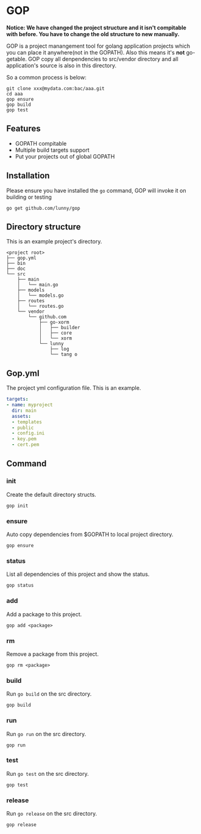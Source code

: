 # GOP

**Notice: We have changed the project structure and it isn't compitable with before. You have to change the old structure to new manually.**

GOP is a project manangement tool for golang application projects which you can place it anywhere(not in the GOPATH). Also this means it's **not** go-getable. GOP copy all denpendencies to src/vendor directory and all application's source is also in this directory. 

So a common process is below:

```
git clone xxx@mydata.com:bac/aaa.git
cd aaa
gop ensure
gop build
gop test
```

## Features

* GOPATH compitable
* Multiple build targets support
* Put your projects out of global GOPATH

## Installation

Please ensure you have installed the `go` command, GOP will invoke it on building or testing

```
go get github.com/lunny/gop
```

## Directory structure

This is an example project's directory.

```
<project root>
├── gop.yml
├── bin
├── doc
└── src
    ├── main
    │   └── main.go
    ├── models
    │   └── models.go
    ├── routes
    │   └── routes.go
    └── vendor
        └── github.com
            ├── go-xorm
            │   ├── builder
            │   ├── core
            │   └── xorm
            └── lunny
                ├── log
                └── tang o
```

## Gop.yml

The project yml configuration file. This is an example.

```yml
targets:
- name: myproject
  dir: main
  assets:
  - templates
  - public
  - config.ini
  - key.pem
  - cert.pem
```

## Command

### init

Create the default directory structs.

```
gop init
```

### ensure

Auto copy dependencies from $GOPATH to local project directory.

```
gop ensure
```

### status

List all dependencies of this project and show the status.

```
gop status
```

### add

Add a package to this project.

```
gop add <package>
```

### rm

Remove a package from this project.

```
gop rm <package>
```

### build

Run `go build` on the src directory.

```
gop build
```

### run

Run `go run` on the src directory.

```
gop run
```

### test

Run `go test` on the src directory.

```
gop test
```

### release

Run `go release` on the src directory.

```
gop release
```